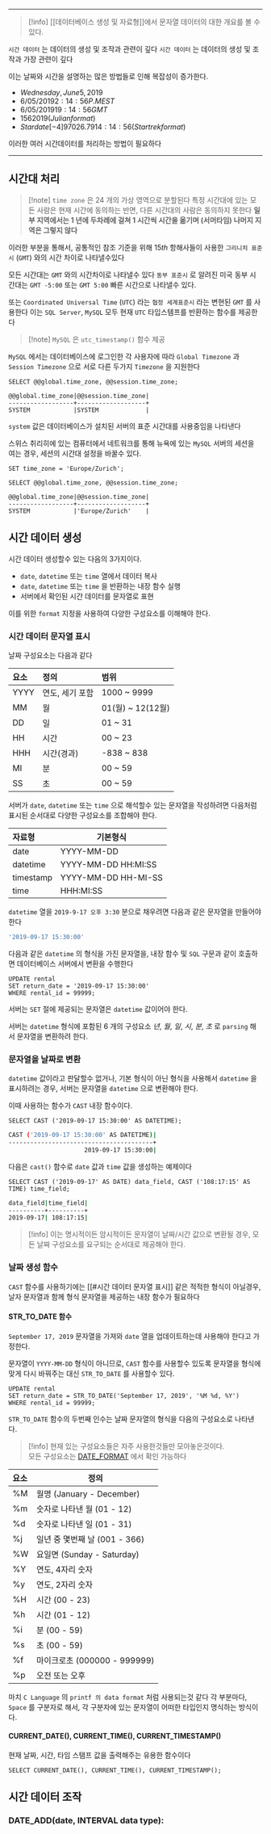 
---

>[!info] [[데이터베이스 생성 및 자료형]]에서 문자열 데이터의 대한 개요를 볼 수 있다.

`시간 데이터` 는 데이터의 생성 및 조작과 관련이 깊다
`시간 데이터` 는 데이터의 생성 및 조작과 가장 관련이 깊다 

이는 날짜와 시간을 설명하는 많은 방법들로 인해 복잡성이 증가한다.

- $Wednesday, June 5, 2019$
- $6/05/2019 2:14:56 P.M EST$
- $6/05/2019 19:14:56 GMT$
- $1562019 (Julian format)$
- $Star date [-4] 97026.79 14:14:56 (Star trek format)$

이러한 여러 시간데이터를 처리하는 방법이 필요하다

---

## 시간대 처리

> [!note] `time zone` 은 $24$ 개의 가상 영역으로 분할된다
특정 시간대에 있는 모든 사람은 현재 시간에 동의하는 반면, 다른 시간대의 사람은 동의하지 못한다
**일부 지역에서는 $1$ 년에 두차례에 걸쳐 $1$ 시간씩 시간을 옮기며 (서머타임) 나머지 지역은 그렇지 않다**

이러한 부분을 통해서, 공통적인 참조 기준을 위해 $15 th$ 항해사들이 사용한 `그리니치 표준시` (`GMT`) 와의 시간 차이로 나타낼수있다

모든 시간대는 `GMT` 와의 시간차이로 나타낼수 있다
`동부 표준시` 로 알려진 미국 동부 시간대는 `GMT -5:00` 또는 `GMT 5:00` 빠른 시간으로 나타낼수 있다.

또는 `Coordinated Universal Time` (`UTC`) 라는 `협정 세계표준시` 라는 변현된 `GMT` 를 사용한다
이는 `SQL Server`, `MySQL` 모두 현재 `UTC` 타입스템프를 반환하는 함수를 제공한다

>[!note] `MySQL` 은 `utc_timestamp()` 함수 제공

`MySQL` 에서는 데이터베이스에 로그인한 각 사용자에 따라 `Global Timezone` 과 `Session Timezone` 으로 서로 다른 두가지 `Timezone` 을 지원한다

```mysql
SELECT @@global.time_zone, @@session.time_zone;

@@global.time_zone|@@session.time_zone|
------------------+-------------------+
SYSTEM            |SYSTEM             |
```

`system` 값은 데이터베이스가 설치된 서버의 표준 시간대를 사용중임을 나타낸다

스위스 취리히에 있는 컴퓨터에서 네트워크를 통해 뉴욕에 있는 `MySQL` 서버의 세션을 여는 경우, 세션의 시간대 설정을 바꿀수 있다.

```mysql
SET time_zone = 'Europe/Zurich';
```

```mysql
SELECT @@global.time_zone, @@session.time_zone;

@@global.time_zone|@@session.time_zone|
------------------+-------------------+
SYSTEM            |'Europe/Zurich'    |
```

## 시간 데이터 생성

시간 데이터 생성할수 있는 다음의 3가지이다.

- `date`, `datetime` 또는 `time` 열에서 데이터 복사
- `date`, `datetime` 또는 `time` 을 반환하는 내장 함수 실행
- 서버에서 확인된 시간 데이터를 문자열로 표현

이를 위한 `format` 지정을 사용하여 다양한 구성요소를 이해해야 한다.

### 시간 데이터 문자열 표시

날짜 구성요소는 다음과 같다

| 요소   | 정의        | 범위              |
| :--- | :-------- | :-------------- |
| YYYY | 연도, 세기 포함 | 1000 ~ 9999     |
| MM   | 월         | 01(월) ~ 12(12월) |
| DD   | 일         | 01 ~ 31         |
| HH   | 시간        | 00 ~ 23         |
| HHH  | 시간(경과)    | -838 ~ 838      |
| MI   | 분         | 00 ~ 59         |
| SS   | 초         | 00 ~ 59         |

서버가 `date`, `datetime` 또는 `time` 으로 해석할수 있는 문자열을 작성하려면 다음처럼 표시된 순서대로 다양한 구성요소를 조합해야 한다.

| 자료형       | 기본형식                |
| :-------- | ------------------- |
| date      | YYYY-MM-DD          |
| datetime  | YYYY-MM-DD HH:MI:SS |
| timestamp | YYYY-MM-DD HH-MI-SS |
| time      | HHH:MI:SS           |
`datetime` 열을 `2019-9-17 오후 3:30` 분으로 채우려면 다음과 같은 문자열을 만들어야 한다 

```sh
'2019-09-17 15:30:00'
```

다음과 같은 `datetime` 의 형식을 가진 문자열을, 내장 함수 및 `SQL` 구문과 같이 호출하면 데이터베이스 서버에서 변환을 수행한다

```mysql
UPDATE rental
SET return_date = '2019-09-17 15:30:00'
WHERE rental_id = 99999;
```

서버는 `SET` 절에 제공되는 문자열은 `datetime` 값이어야 한다.

서버는 `datetime` 형식에 포함된 $6$ 개의 구성요소 $년$, $월$, $일$, $시$, $분$, $초$ 로 `parsing` 해서 문자열을 변환하려 한다.

### 문자열을 날짜로 변환

`datetime` 값이라고 판달할수 없거나, 기본 형식이 아닌 형식을 사용해서 `datetime` 을 표시하려는 경우,
서버는 문자열을 `datetime` 으로 변환해야 한다.

이때 사용하는 함수가 `CAST` 내장 함수이다.

```mysql
SELECT CAST ('2019-09-17 15:30:00' AS DATETIME);
```

```sh
CAST ('2019-09-17 15:30:00' AS DATETIME)|
----------------------------------------+
                     2019-09-17 15:30:00|
```

다음은 `cast()` 함수로 `date` 값과 `time` 값을 생성하는 예제이다

```mysql
SELECT CAST ('2019-09-17' AS DATE) data_field, CAST ('108:17:15' AS TIME) time_field;
```

```sh
data_field|time_field|
----------+----------+
2019-09-17| 108:17:15|
```

>[!info] 이는 명시적이든 암시적이든 문자열이 날짜/시간 값으로 변환될 경우, 모든 날짜 구성요소를 요구되는 순서대로 제공해야 한다.

### 날짜 생성 함수

`CAST` 함수를 사용하기에는 [[#시간 데이터 문자열 표시]] 같은 적적한 형식이 아닐경우, 날자 문자열과 함께 형식 문자열을 제공하는 내장 함수가 필요하다

#### STR_TO_DATE 함수

`September 17, 2019` 문자열을 가져와 `date` 열을 업데이트하는데 사용해야 한다고 가정한다.

문자열이 `YYYY-MM-DD` 형식이 아니므로, `CAST` 함수를 사용할수 있도록 문자열을 형식에 맞게 다시 바꿔주는 대신 `STR_TO_DATE` 를 사용할수 있다.

```mysql
UPDATE rental
SET return_date = STR_TO_DATE('September 17, 2019', '%M %d, %Y')
WHERE rental_id = 99999;
```

`STR_TO_DATE` 함수의 두번째 인수는 날짜 문자열의 형식을 다음의 구성요소로 나타낸다.

>[!info] 현재 있는 구성요소들은 자주 사용한것들만 모아놓은것이다.<br>모든 구성요소는 [DATE_FORMAT](https://dev.mysql.com/doc/refman/8.4/en/date-and-time-functions.html#function_date-format) 에서 확인 가능하다

| 요소  | 정의                      |
| :-- | ----------------------- |
| %M  | 월명 (January - December) |
| %m  | 숫자로 나타낸 월 (01 - 12)     |
| %d  | 숫자로 나타낸 일 (01 - 31)     |
| %j  | 일년 중 몇번째 날 (001 - 366)  |
| %W  | 요일면 (Sunday - Saturday) |
| %Y  | 연도, 4자리 숫자              |
| %y  | 연도, 2자리 숫자              |
| %H  | 시간 (00 - 23)            |
| %h  | 시간 (01 - 12)            |
| %i  | 분 (00 - 59)             |
| %s  | 초 (00 - 59)             |
| %f  | 마이크로초 (000000 - 999999) |
| %p  | 오전 또는 오후                |
마치 `C Language` 의 `printf 의 data format` 처럼 사용되는것 같다 
각 부분마다, `Space` 를 구분자로 해서, 각 구분자에 있는 문자열이 어떠한 타입인지 명식하는 방식이다.

#### CURRENT_DATE(), CURRENT_TIME(), CURRENT_TIMESTAMP()

현재 날짜, 시간, 타임 스탬프 값을 출력해주는 유용한 함수이다

```mysql
SELECT CURRENT_DATE(), CURRENT_TIME(), CURRENT_TIMESTAMP();
```

## 시간 데이터 조작

### DATE_ADD(date, INTERVAL data type): 